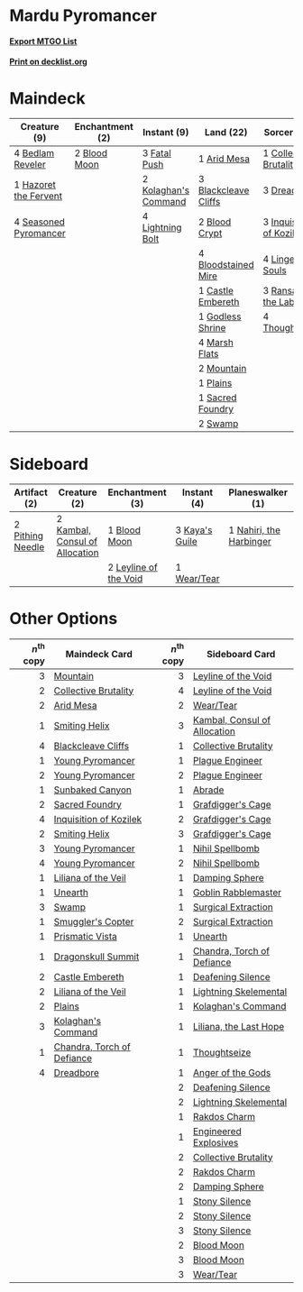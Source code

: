 # Mardu Pyromancer

#### [Export MTGO List](../collection/Mardu%20Pyromancer/Mardu%20Pyromancer.txt)
#### [Print on decklist.org](http://decklist.org/?deckmain=1%09Arid%20Mesa%0A4%09Bedlam%20Reveler%0A3%09Blackcleave%20Cliffs%0A2%09Blood%20Crypt%0A2%09Blood%20Moon%0A4%09Bloodstained%20Mire%0A1%09Castle%20Embereth%0A1%09Collective%20Brutality%0A3%09Dreadbore%0A3%09Fatal%20Push%0A1%09Godless%20Shrine%0A1%09Hazoret%20the%20Fervent%0A3%09Inquisition%20of%20Kozilek%0A2%09Kolaghan's%20Command%0A4%09Lightning%20Bolt%0A4%09Lingering%20Souls%0A4%09Marsh%20Flats%0A2%09Mountain%0A1%09Plains%0A3%09Ransack%20the%20Lab%0A1%09Sacred%20Foundry%0A4%09Seasoned%20Pyromancer%0A2%09Swamp%0A4%09Thoughtseize&deckside=1%09Blood%20Moon%0A2%09Kambal,%20Consul%20of%20Allocation%0A3%09Kaya's%20Guile%0A2%09Leyline%20of%20the%20Void%0A1%09Nahiri,%20the%20Harbinger%0A3%09Pillage%0A2%09Pithing%20Needle%0A1%09Wear/Tear)
# Maindeck

|                                          Creature (9)                                          |                                   Enchantment (2)                                    |                                          Instant (9)                                          |                                           Land (22)                                           |                                           Sorcery (18)                                            |
|------------------------------------------------------------------------------------------------|--------------------------------------------------------------------------------------|-----------------------------------------------------------------------------------------------|-----------------------------------------------------------------------------------------------|---------------------------------------------------------------------------------------------------|
|4 [Bedlam Reveler](http://gatherer.wizards.com/Pages/Card/Details.aspx?multiverseid=414415)     |2 [Blood Moon](http://gatherer.wizards.com/Pages/Card/Details.aspx?multiverseid=45386)|3 [Fatal Push](http://gatherer.wizards.com/Pages/Card/Details.aspx?multiverseid=423724)        |1 [Arid Mesa](http://gatherer.wizards.com/Pages/Card/Details.aspx?multiverseid=405092)         |1 [Collective Brutality](http://gatherer.wizards.com/Pages/Card/Details.aspx?multiverseid=414380)  |
|1 [Hazoret the Fervent](http://gatherer.wizards.com/Pages/Card/Details.aspx?multiverseid=426838)|                                                                                      |2 [Kolaghan's Command](http://gatherer.wizards.com/Pages/Card/Details.aspx?multiverseid=394613)|3 [Blackcleave Cliffs](http://gatherer.wizards.com/Pages/Card/Details.aspx?multiverseid=209401)|3 [Dreadbore](http://gatherer.wizards.com/Pages/Card/Details.aspx?multiverseid=430622)             |
|4 [Seasoned Pyromancer](http://gatherer.wizards.com/Pages/Card/Details.aspx?multiverseid=464094)|                                                                                      |4 [Lightning Bolt](http://gatherer.wizards.com/Pages/Card/Details.aspx?multiverseid=806)       |2 [Blood Crypt](http://gatherer.wizards.com/Pages/Card/Details.aspx?multiverseid=97102)        |3 [Inquisition of Kozilek](http://gatherer.wizards.com/Pages/Card/Details.aspx?multiverseid=416897)|
|                                                                                                |                                                                                      |                                                                                               |4 [Bloodstained Mire](http://gatherer.wizards.com/Pages/Card/Details.aspx?multiverseid=405094) |4 [Lingering Souls](http://gatherer.wizards.com/Pages/Card/Details.aspx?multiverseid=368485)       |
|                                                                                                |                                                                                      |                                                                                               |1 [Castle Embereth](http://gatherer.wizards.com/Pages/Card/Details.aspx?multiverseid=473201)   |3 [Ransack the Lab](http://gatherer.wizards.com/Pages/Card/Details.aspx?multiverseid=464052)       |
|                                                                                                |                                                                                      |                                                                                               |1 [Godless Shrine](http://gatherer.wizards.com/Pages/Card/Details.aspx?multiverseid=405099)    |4 [Thoughtseize](http://gatherer.wizards.com/Pages/Card/Details.aspx?multiverseid=438676)          |
|                                                                                                |                                                                                      |                                                                                               |4 [Marsh Flats](http://gatherer.wizards.com/Pages/Card/Details.aspx?multiverseid=405101)       |                                                                                                   |
|                                                                                                |                                                                                      |                                                                                               |2 [Mountain](http://gatherer.wizards.com/Pages/Card/Details.aspx?multiverseid=439859)          |                                                                                                   |
|                                                                                                |                                                                                      |                                                                                               |1 [Plains](http://gatherer.wizards.com/Pages/Card/Details.aspx?multiverseid=439856)            |                                                                                                   |
|                                                                                                |                                                                                      |                                                                                               |1 [Sacred Foundry](http://gatherer.wizards.com/Pages/Card/Details.aspx?multiverseid=405106)    |                                                                                                   |
|                                                                                                |                                                                                      |                                                                                               |2 [Swamp](http://gatherer.wizards.com/Pages/Card/Details.aspx?multiverseid=439858)             |                                                                                                   |


# Sideboard

|                                       Artifact (2)                                        |                                              Creature (2)                                               |                                        Enchantment (3)                                         |                                       Instant (4)                                       |                                         Planeswalker (1)                                         |                                    Sorcery (3)                                    |
|-------------------------------------------------------------------------------------------|---------------------------------------------------------------------------------------------------------|------------------------------------------------------------------------------------------------|-----------------------------------------------------------------------------------------|--------------------------------------------------------------------------------------------------|-----------------------------------------------------------------------------------|
|2 [Pithing Needle](http://gatherer.wizards.com/Pages/Card/Details.aspx?multiverseid=129526)|2 [Kambal, Consul of Allocation](http://gatherer.wizards.com/Pages/Card/Details.aspx?multiverseid=417756)|1 [Blood Moon](http://gatherer.wizards.com/Pages/Card/Details.aspx?multiverseid=45386)          |3 [Kaya's Guile](http://gatherer.wizards.com/Pages/Card/Details.aspx?multiverseid=464154)|1 [Nahiri, the Harbinger](http://gatherer.wizards.com/Pages/Card/Details.aspx?multiverseid=463948)|3 [Pillage](http://gatherer.wizards.com/Pages/Card/Details.aspx?multiverseid=14755)|
|                                                                                           |                                                                                                         |2 [Leyline of the Void](http://gatherer.wizards.com/Pages/Card/Details.aspx?multiverseid=107682)|1 [Wear/Tear](http://gatherer.wizards.com/Pages/Card/Details.aspx?multiverseid=368950)   |                                                                                                  |                                                                                   |


# Other Options

|*n*<sup>th</sup> copy|                                            Maindeck Card                                            |*n*<sup>th</sup> copy|                                            Sideboard Card                                             |
|--------------------:|-----------------------------------------------------------------------------------------------------|--------------------:|-------------------------------------------------------------------------------------------------------|
|                    3|[Mountain](http://gatherer.wizards.com/Pages/Card/Details.aspx?multiverseid=439859)                  |                    3|[Leyline of the Void](http://gatherer.wizards.com/Pages/Card/Details.aspx?multiverseid=107682)         |
|                    2|[Collective Brutality](http://gatherer.wizards.com/Pages/Card/Details.aspx?multiverseid=414380)      |                    4|[Leyline of the Void](http://gatherer.wizards.com/Pages/Card/Details.aspx?multiverseid=107682)         |
|                    2|[Arid Mesa](http://gatherer.wizards.com/Pages/Card/Details.aspx?multiverseid=405092)                 |                    2|[Wear/Tear](http://gatherer.wizards.com/Pages/Card/Details.aspx?multiverseid=368950)                   |
|                    1|[Smiting Helix](http://gatherer.wizards.com/Pages/Card/Details.aspx?multiverseid=464058)             |                    3|[Kambal, Consul of Allocation](http://gatherer.wizards.com/Pages/Card/Details.aspx?multiverseid=417756)|
|                    4|[Blackcleave Cliffs](http://gatherer.wizards.com/Pages/Card/Details.aspx?multiverseid=209401)        |                    1|[Collective Brutality](http://gatherer.wizards.com/Pages/Card/Details.aspx?multiverseid=414380)        |
|                    1|[Young Pyromancer](http://gatherer.wizards.com/Pages/Card/Details.aspx?multiverseid=426592)          |                    1|[Plague Engineer](http://gatherer.wizards.com/Pages/Card/Details.aspx?multiverseid=464049)             |
|                    2|[Young Pyromancer](http://gatherer.wizards.com/Pages/Card/Details.aspx?multiverseid=426592)          |                    2|[Plague Engineer](http://gatherer.wizards.com/Pages/Card/Details.aspx?multiverseid=464049)             |
|                    1|[Sunbaked Canyon](http://gatherer.wizards.com/Pages/Card/Details.aspx?multiverseid=464196)           |                    1|[Abrade](http://gatherer.wizards.com/Pages/Card/Details.aspx?multiverseid=430772)                      |
|                    2|[Sacred Foundry](http://gatherer.wizards.com/Pages/Card/Details.aspx?multiverseid=405106)            |                    1|[Grafdigger's Cage](http://gatherer.wizards.com/Pages/Card/Details.aspx?multiverseid=278452)           |
|                    4|[Inquisition of Kozilek](http://gatherer.wizards.com/Pages/Card/Details.aspx?multiverseid=416897)    |                    2|[Grafdigger's Cage](http://gatherer.wizards.com/Pages/Card/Details.aspx?multiverseid=278452)           |
|                    2|[Smiting Helix](http://gatherer.wizards.com/Pages/Card/Details.aspx?multiverseid=464058)             |                    3|[Grafdigger's Cage](http://gatherer.wizards.com/Pages/Card/Details.aspx?multiverseid=278452)           |
|                    3|[Young Pyromancer](http://gatherer.wizards.com/Pages/Card/Details.aspx?multiverseid=426592)          |                    1|[Nihil Spellbomb](http://gatherer.wizards.com/Pages/Card/Details.aspx?multiverseid=442215)             |
|                    4|[Young Pyromancer](http://gatherer.wizards.com/Pages/Card/Details.aspx?multiverseid=426592)          |                    2|[Nihil Spellbomb](http://gatherer.wizards.com/Pages/Card/Details.aspx?multiverseid=442215)             |
|                    1|[Liliana of the Veil](http://gatherer.wizards.com/Pages/Card/Details.aspx?multiverseid=235597)       |                    1|[Damping Sphere](http://gatherer.wizards.com/Pages/Card/Details.aspx?multiverseid=443101)              |
|                    1|[Unearth](http://gatherer.wizards.com/Pages/Card/Details.aspx?multiverseid=442102)                   |                    1|[Goblin Rabblemaster](http://gatherer.wizards.com/Pages/Card/Details.aspx?multiverseid=438486)         |
|                    3|[Swamp](http://gatherer.wizards.com/Pages/Card/Details.aspx?multiverseid=439858)                     |                    1|[Surgical Extraction](http://gatherer.wizards.com/Pages/Card/Details.aspx?multiverseid=397706)         |
|                    1|[Smuggler's Copter](http://gatherer.wizards.com/Pages/Card/Details.aspx?multiverseid=417808)         |                    2|[Surgical Extraction](http://gatherer.wizards.com/Pages/Card/Details.aspx?multiverseid=397706)         |
|                    1|[Prismatic Vista](http://gatherer.wizards.com/Pages/Card/Details.aspx?multiverseid=464193)           |                    1|[Unearth](http://gatherer.wizards.com/Pages/Card/Details.aspx?multiverseid=442102)                     |
|                    1|[Dragonskull Summit](http://gatherer.wizards.com/Pages/Card/Details.aspx?multiverseid=420909)        |                    1|[Chandra, Torch of Defiance](http://gatherer.wizards.com/Pages/Card/Details.aspx?multiverseid=417683)  |
|                    2|[Castle Embereth](http://gatherer.wizards.com/Pages/Card/Details.aspx?multiverseid=473201)           |                    1|[Deafening Silence](http://gatherer.wizards.com/Pages/Card/Details.aspx?multiverseid=472972)           |
|                    2|[Liliana of the Veil](http://gatherer.wizards.com/Pages/Card/Details.aspx?multiverseid=235597)       |                    1|[Lightning Skelemental](http://gatherer.wizards.com/Pages/Card/Details.aspx?multiverseid=464157)       |
|                    2|[Plains](http://gatherer.wizards.com/Pages/Card/Details.aspx?multiverseid=439856)                    |                    1|[Kolaghan's Command](http://gatherer.wizards.com/Pages/Card/Details.aspx?multiverseid=394613)          |
|                    3|[Kolaghan's Command](http://gatherer.wizards.com/Pages/Card/Details.aspx?multiverseid=394613)        |                    1|[Liliana, the Last Hope](http://gatherer.wizards.com/Pages/Card/Details.aspx?multiverseid=414388)      |
|                    1|[Chandra, Torch of Defiance](http://gatherer.wizards.com/Pages/Card/Details.aspx?multiverseid=417683)|                    1|[Thoughtseize](http://gatherer.wizards.com/Pages/Card/Details.aspx?multiverseid=438676)                |
|                    4|[Dreadbore](http://gatherer.wizards.com/Pages/Card/Details.aspx?multiverseid=430622)                 |                    1|[Anger of the Gods](http://gatherer.wizards.com/Pages/Card/Details.aspx?multiverseid=438682)           |
|                     |                                                                                                     |                    2|[Deafening Silence](http://gatherer.wizards.com/Pages/Card/Details.aspx?multiverseid=472972)           |
|                     |                                                                                                     |                    2|[Lightning Skelemental](http://gatherer.wizards.com/Pages/Card/Details.aspx?multiverseid=464157)       |
|                     |                                                                                                     |                    1|[Rakdos Charm](http://gatherer.wizards.com/Pages/Card/Details.aspx?multiverseid=420835)                |
|                     |                                                                                                     |                    1|[Engineered Explosives](http://gatherer.wizards.com/Pages/Card/Details.aspx?multiverseid=50139)        |
|                     |                                                                                                     |                    2|[Collective Brutality](http://gatherer.wizards.com/Pages/Card/Details.aspx?multiverseid=414380)        |
|                     |                                                                                                     |                    2|[Rakdos Charm](http://gatherer.wizards.com/Pages/Card/Details.aspx?multiverseid=420835)                |
|                     |                                                                                                     |                    2|[Damping Sphere](http://gatherer.wizards.com/Pages/Card/Details.aspx?multiverseid=443101)              |
|                     |                                                                                                     |                    1|[Stony Silence](http://gatherer.wizards.com/Pages/Card/Details.aspx?multiverseid=247425)               |
|                     |                                                                                                     |                    2|[Stony Silence](http://gatherer.wizards.com/Pages/Card/Details.aspx?multiverseid=247425)               |
|                     |                                                                                                     |                    3|[Stony Silence](http://gatherer.wizards.com/Pages/Card/Details.aspx?multiverseid=247425)               |
|                     |                                                                                                     |                    2|[Blood Moon](http://gatherer.wizards.com/Pages/Card/Details.aspx?multiverseid=45386)                   |
|                     |                                                                                                     |                    3|[Blood Moon](http://gatherer.wizards.com/Pages/Card/Details.aspx?multiverseid=45386)                   |
|                     |                                                                                                     |                    3|[Wear/Tear](http://gatherer.wizards.com/Pages/Card/Details.aspx?multiverseid=368950)                   |

